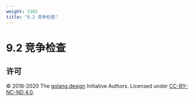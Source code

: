 ```yaml
---
weight: 3102
title: "9.2 竞争检查"
---
```


# 9.2 竞争检查



## 许可

&copy; 2018-2020 The [golang.design](https://golang.design) Initiative Authors. Licensed under [CC-BY-NC-ND 4.0](https://creativecommons.org/licenses/by-nc-nd/4.0/).
